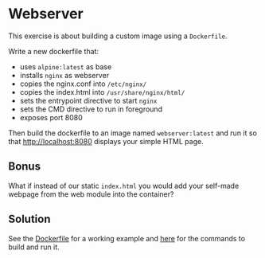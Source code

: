 # Webserver

This exercise is about building a custom image using a `Dockerfile`.

Write a new dockerfile that:

- uses `alpine:latest` as base
- installs `nginx` as webserver
- copies the nginx.conf into `/etc/nginx/`
- copies the index.html into `/usr/share/nginx/html/`
- sets the entrypoint directive to start `nginx`
- sets the CMD directive to run in foreground
- exposes port 8080

Then build the dockerfile to an image named `webserver:latest` and run it so that [http://localhost:8080](http://localhost:8080) displays your simple HTML page.

## Bonus

What if instead of our static `index.html` you would add your self-made webpage from the web module into the container?

## Solution

See the [Dockerfile](./Dockerfile) for a working example and [here](./solution.md) for the commands to build and run it.
